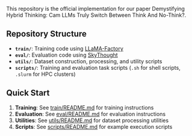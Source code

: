 This repository is the official implementation for our paper Demystifying Hybrid Thinking: Cam LLMs Truly Switch Between Think And No-Think?.

## Repository Structure

- **`train/`**: Training code using [LLaMA-Factory](https://github.com/hiyouga/LLaMA-Factory)
- **`eval/`**: Evaluation code using [SkyThought](https://github.com/NovaSky-AI/SkyThought)
- **`utils/`**: Dataset construction, processing, and utility scripts
- **`scripts/`**: Training and evaluation task scripts (`.sh` for shell scripts, `.slurm` for HPC clusters)

## Quick Start

1. **Training**: See [train/README.md](train/README.md) for training instructions
2. **Evaluation**: See [eval/README.md](eval/README.md) for evaluation instructions
3. **Utilities**: See [utils/README.md](utils/README.md) for dataset processing utilities
4. **Scripts**: See [scripts/README.md](scripts/README.md) for example execution scripts
